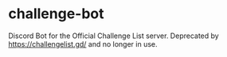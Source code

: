 # challenge-bot
Discord Bot for the Official Challenge List server. Deprecated by https://challengelist.gd/ and no longer in use.
